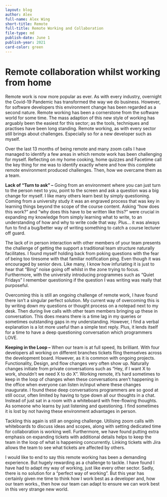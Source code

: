 ```yaml
---
layout: blog
author: Alex
full-name: Alex Wing
short-title: Remote
full-title: Remote Working and Collaboration
file-type: md
publish-date: June 1
publish-year: 2021
card-color: green
---
```


Remote collaboration whilst working from home
======

Remote work is now more popular as ever.  As with every industry, overnight the Covid-19 Pandemic has transformed the way we do business. However, for software developers this environment change has been regarded as a second nature. Remote working has been a cornerstone from the software world for some time. The mass adaption of this new style of working has arguably been the easiest for this sector; as the tools, techniques and practises have been long standing. Remote working, as with every sector still brings about challenges. Especially so for a new developer such as myself.

Over the last 13 months of being remote  and many zoom calls I have managed to identify a few areas in which remote work has been challenging for myself. Reflecting on my home cooking, home quizzes and Facetime call the key thing for me was to identify exactly where and how this complete remote environment produced challenges. Then, how we overcame them as a team.

**Lack of “Turn to ask” –** Going from an environment where you can just turn to the person next to you, point to the screen and ask a question was a big change for myself. I like many others learn best by simply questioning. Coming from a university study it was an engraved process that was key in learning things beyond the scope of the course content. Asking “how does this work?” and “why does this have to be written like this?” were crucial in expanding my knowledge from simply learning what to write, to an understanding of how and why to write code that way. Plus… it was always fun to find a bug/better way of writing something to catch a course lecturer off guard.

The lack of in person interaction with other members of your team presents the challenge of getting the support a traditional team structure naturally facilitates. I found myself holding back from poking questions with the fear of being too tiresome with that familiar notification ping. Even though it was encouraged by senior devs. Like many, I know how infuriating it is just to hear that “Bing” noise going off whilst in the zone trying to focus. Furthermore, with the university introducing programmes such as “Quiet Fridays” I remember questioning if the question I was writing was really that purposeful.  

Overcoming this is still an ongoing challenge of remote work, I have found there isn’t a singular perfect solution. My current way of overcoming this is by writing down my questions or thought process on a notepad next to my desk. Then during live calls with other team members bringing up these in conversation. This does means there is a time lag in my queries or sometimes outstanding gaps in my understanding. However, I find a verbal explanation is a lot more useful than a simple text reply. Plus, it lends itself for a time to have a deep questioning conversation which programmers LOVE.

**Keeping in the Loop –** When our team is at full speed, Its brilliant. With four developers all working on different branches tickets fling themselves across the development board. However, as it is common with ongoing projects. Functionality, Design, and flow changes very often show up. Naturally changes initiate from private conversations such as “Hey, if I want X to work, shouldn’t we need X to do X”. Working remote, it’s hard sometimes to keep in the loop of changes when these conversations aren’t happening in the office when everyone can listen in/input where these changes inaugurate.  I found these deep conversations programmers are so good at still occur, often limited by having to type down all our thoughts in a chat. Instead of just sat in a room with a whiteboard with free-flowing thoughts. As someone who learns by just listening and questioning. I find sometimes it is lost by not having these environment advantages in person.

Tackling this again is still an ongoing challenge. Utilising zoom calls with whiteboards to discuss ideas and scopes, along with setting dedicated time for collaboration is working well. Furthermore, we have found putting extra emphasis on expanding tickets with additional details helps to keep the team in the loop of what is happening concurrently. Linking tickets with Jira allows the team to see what tickets are affected by others. 

I would like to end to say this remote working has been a demanding experience. But hugely rewarding as a challenge to tackle. I have found I have had to adapt my way of working, just like every other sector. Sadly, there is no solution for a “perfect way of working”. But this year has certainly given me time to think how I work best as a developer and, how our team works., then how our team can adapt to ensure we can work best in this very strange new world.